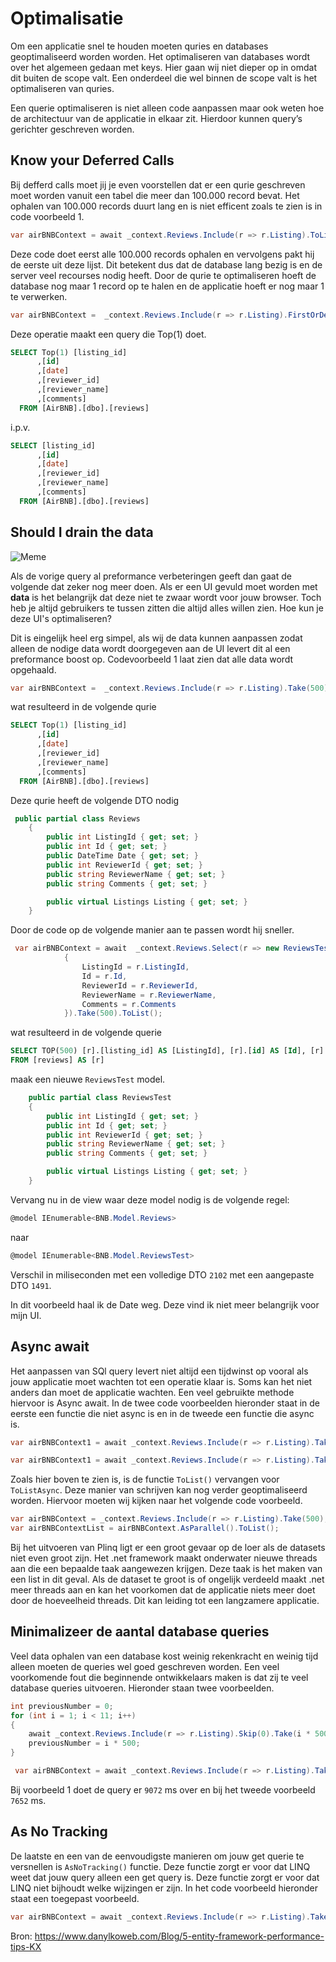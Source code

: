 # Optimalisatie

Om een applicatie snel te houden moeten quries en databases geoptimaliseerd worden worden. Het optimaliseren van databases wordt over het algemeen gedaan met keys. Hier gaan wij niet dieper op in omdat dit buiten de scope valt.
Een onderdeel die wel binnen de scope valt is het optimaliseren van quries.

Een querie optimaliseren is niet alleen code aanpassen maar ook weten hoe de architectuur van de applicatie in elkaar zit. Hierdoor kunnen query’s gerichter geschreven worden.

## Know your Deferred Calls

Bij defferd calls moet jij je even voorstellen dat er een qurie geschreven moet worden vanuit een tabel die meer dan 100.000 record bevat. Het ophalen van 100.000 records duurt lang en is niet efficent zoals te zien is in code voorbeeld 1.

```C#
var airBNBContext = await _context.Reviews.Include(r => r.Listing).ToList().FirstOrDefault();
```

Deze code doet eerst alle 100.000 records ophalen en vervolgens pakt hij de eerste uit deze lijst. Dit betekent dus dat de database lang bezig is en de server veel recourses nodig heeft. Door de qurie te optimaliseren hoeft de database nog maar 1 record op te halen en de applicatie hoeft er nog maar 1 te verwerken.

```c#
var airBNBContext =  _context.Reviews.Include(r => r.Listing).FirstOrDefault();
```

Deze operatie maakt een query die Top(1) doet.

```SQL
SELECT Top(1) [listing_id]
      ,[id]
      ,[date]
      ,[reviewer_id]
      ,[reviewer_name]
      ,[comments]
  FROM [AirBNB].[dbo].[reviews]
```

i.p.v.

```sql
SELECT [listing_id]
      ,[id]
      ,[date]
      ,[reviewer_id]
      ,[reviewer_name]
      ,[comments]
  FROM [AirBNB].[dbo].[reviews]
```

## Should I drain the data

![Meme](https://i.chzbgr.com/full/2260120320/hD79AB6DE/liquid-cat-takes-shapes-of-many-objects)

Als de vorige query al preformance verbeteringen geeft dan gaat de volgende dat zeker nog meer doen. Als er een UI gevuld moet worden met **data** is het belangrijk dat deze niet te zwaar wordt voor jouw browser. Toch heb je altijd gebruikers te tussen zitten die altijd alles willen zien. Hoe kun je deze UI's optimaliseren?

Dit is eingelijk heel erg simpel, als wij de data kunnen aanpassen zodat alleen de nodige data wordt doorgegeven aan de UI levert dit al een preformance boost op. Codevoorbeeld 1 laat zien dat alle data wordt opgehaald.

```c#
var airBNBContext =  _context.Reviews.Include(r => r.Listing).Take(500);
```

wat resulteerd in de volgende qurie

```sql
SELECT Top(1) [listing_id]
      ,[id]
      ,[date]
      ,[reviewer_id]
      ,[reviewer_name]
      ,[comments]
  FROM [AirBNB].[dbo].[reviews]
```

Deze qurie heeft de volgende DTO nodig

```c#
 public partial class Reviews
    {
        public int ListingId { get; set; }
        public int Id { get; set; }
        public DateTime Date { get; set; }
        public int ReviewerId { get; set; }
        public string ReviewerName { get; set; }
        public string Comments { get; set; }

        public virtual Listings Listing { get; set; }
    }
```

Door de code op de volgende manier aan te passen wordt hij sneller.

```c#
 var airBNBContext = await  _context.Reviews.Select(r => new ReviewsTest()
            {
                ListingId = r.ListingId,
                Id = r.Id,
                ReviewerId = r.ReviewerId,
                ReviewerName = r.ReviewerName,
                Comments = r.Comments
            }).Take(500).ToList();
```

wat resulteerd in de volgende querie

```sql
SELECT TOP(500) [r].[listing_id] AS [ListingId], [r].[id] AS [Id], [r].[reviewer_id] AS [ReviewerId], [r].[reviewer_name] AS [ReviewerName], [r].[comments] AS [Comments]
FROM [reviews] AS [r]
```

maak een nieuwe `ReviewsTest` model.

```c#
    public partial class ReviewsTest
    {
        public int ListingId { get; set; }
        public int Id { get; set; }
        public int ReviewerId { get; set; }
        public string ReviewerName { get; set; }
        public string Comments { get; set; }

        public virtual Listings Listing { get; set; }
    }
```

Vervang nu in de view waar deze model nodig is de volgende regel:

```c#
@model IEnumerable<BNB.Model.Reviews>
```

naar

```csharp
@model IEnumerable<BNB.Model.ReviewsTest>
```

Verschil in miliseconden met een volledige DTO `2102` met een aangepaste DTO `1491`.

In dit voorbeeld haal ik de Date weg. Deze vind ik niet meer belangrijk voor mijn UI.

## Async await

Het aanpassen van SQl query levert niet altijd een tijdwinst op vooral als jouw applicatie moet wachten tot een operatie klaar is. Soms kan het niet anders dan moet de applicatie wachten.
Een veel gebruikte methode hiervoor is Async await. In de twee code voorbeelden hieronder staat in de eerste een functie die niet async is en in de tweede een functie die async is.

```csharp
var airBNBContext1 = await _context.Reviews.Include(r => r.Listing).Take(500).ToList();
```

```csharp
var airBNBContext1 = await _context.Reviews.Include(r => r.Listing).Take(500).ToListAsync();
```

Zoals hier boven te zien is, is de functie `ToList()` vervangen voor `ToListAsync`. Deze manier van schrijven kan nog verder geoptimaliseerd worden. Hiervoor moeten wij kijken naar het volgende code voorbeeld.

```csharp
var airBNBContext = _context.Reviews.Include(r => r.Listing).Take(500);
var airBNBContextList = airBNBContext.AsParallel().ToList();
```

Bij het uitvoeren van Plinq ligt er een groot gevaar op de loer als de datasets niet even groot zijn. Het .net framework maakt onderwater nieuwe threads aan die een bepaalde taak aangewezen krijgen. Deze taak is het maken van een list in dit geval. Als de dataset te groot is of ongelijk verdeeld maakt .net meer threads aan en kan het voorkomen dat de applicatie niets meer doet door de hoeveelheid threads. Dit kan leiding tot een langzamere applicatie.

## Minimalizeer de aantal database queries

Veel data ophalen van een database kost weinig rekenkracht en weinig tijd alleen moeten de queries wel goed geschreven worden. Een veel voorkomende fout die beginnende ontwikkelaars maken is dat zij te veel database queries uitvoeren. Hieronder staan twee voorbeelden.

```csharp
int previousNumber = 0;
for (int i = 1; i < 11; i++)
{
    await _context.Reviews.Include(r => r.Listing).Skip(0).Take(i * 500).AsNoTracking().AsQueryable().ToListAsync();
    previousNumber = i * 500;
}
```

```csharp
 var airBNBContext = await _context.Reviews.Include(r => r.Listing).Take(5000).ToListAsync();
```

Bij voorbeeld 1 doet de query er `9072` ms over en bij het tweede voorbeeld `7652` ms.

## As No Tracking

De laatste en een van de eenvoudigste manieren om jouw get querie te versnellen is `AsNoTracking()` functie. Deze functie zorgt er voor dat LINQ weet dat jouw query alleen een get query is. Deze functie zorgt er voor dat LINQ niet bijhoudt welke wijzingen er zijn. In het code voorbeeld hieronder staat een toegepast voorbeeld.

```csharp
var airBNBContext = await _context.Reviews.Include(r => r.Listing).Take(500).AsNoTracking();
```

Bron: https://www.danylkoweb.com/Blog/5-entity-framework-performance-tips-KX
